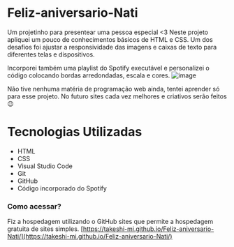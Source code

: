 # Feliz-aniversario-Nati
Um projetinho para presentear uma pessoa especial &lt;3
Neste projeto apliquei um pouco de conhecimentos básicos de HTML e CSS.
Um dos desafios foi ajustar a responsividade das imagens e caixas de texto para diferentes telas e dispositivos. 

Incorporei também uma playlist do Spotify executável e personalizei o código colocando bordas arredondadas, escala e cores. 
![image](https://user-images.githubusercontent.com/101356765/232341372-04d6cb87-b6b4-4758-8c6e-ef55de8872a8.png)

Não tive nenhuma matéria de programação web ainda, tentei aprender só para esse projeto. No futuro sites cada vez melhores e criativos serão feitos 😉

# Tecnologias Utilizadas 
- HTML
- CSS
- Visual Studio Code
- Git
- GitHub
- Código incorporado do Spotify

### Como acessar?
Fiz a hospedagem utilizando o GitHub sites que permite a hospedagem gratuita de sites simples.
[https://takeshi-mi.github.io/Feliz-aniversario-Nati/](https://takeshi-mi.github.io/Feliz-aniversario-Nati/)
